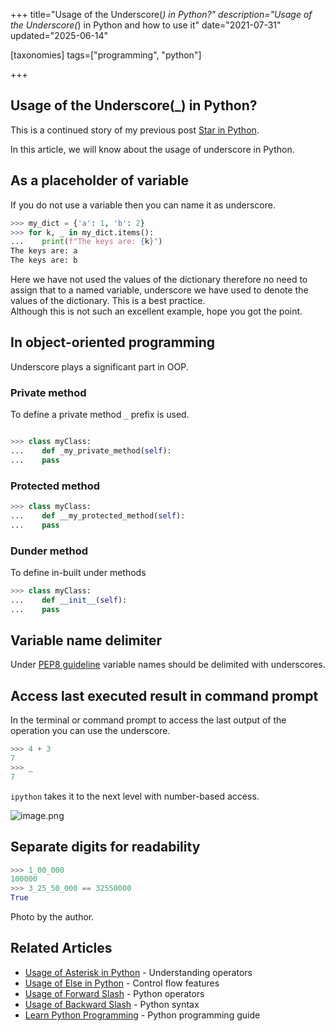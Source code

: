 +++
title="Usage of the Underscore(_) in Python?"
description="Usage of the Underscore(_) in Python and how to use it"
date="2021-07-31"
updated="2025-06-14"

[taxonomies]
tags=["programming", "python"]

+++
## Usage of the Underscore(_) in Python?

This is a continued story of my previous post [Star in Python](https://soumendrak.hashnode.dev/the-python-star).

In this article, we will know about the usage of underscore in Python.


## As a placeholder of variable

If you do not use a variable then you can name it as underscore.

``` python
>>> my_dict = {'a': 1, 'b': 2}
>>> for k, _ in my_dict.items():
...    print(f"The keys are: {k}")
The keys are: a
The keys are: b
```
Here we have not used the values of the dictionary therefore no need to assign that to a named variable, underscore we have used to denote the values of the dictionary. This is a best practice.  
Although this is not such an excellent example, hope you got the point.

## In object-oriented programming

Underscore plays a significant part in OOP.

### Private method

To define a private method `_` prefix is used.

``` python

>>> class myClass:
...    def _my_private_method(self):
...    pass

```

### Protected method

``` python
>>> class myClass:
...    def __my_protected_method(self):
...    pass

```

### Dunder method

To define in-built under methods

``` python
>>> class myClass:
...    def __init__(self):
...    pass

```

## Variable name delimiter

Under [PEP8 guideline](https://www.python.org/dev/peps/pep-0008/#method-names-and-instance-variables) variable names should be delimited with underscores.

## Access last executed result in command prompt

In the terminal or command prompt to access the last output of the operation you can use the underscore.

``` python
>>> 4 + 3
7
>>> _
7
```
`ipython` takes it to the next level with number-based access.


![image.png](https://cdn.hashnode.com/res/hashnode/image/upload/v1640205151011/eewaoMSyA.png)

## Separate digits for readability

``` python
>>> 1_00_000
100000
>>> 3_25_50_000 == 32550000
True
```

Photo by the author.

## Related Articles
- [Usage of Asterisk in Python](@/blog/usage-of-asterik-in-python.md) - Understanding operators
- [Usage of Else in Python](@/blog/usage-of-else-in-python.md) - Control flow features
- [Usage of Forward Slash](@/blog/usage-of-forward-slash-in-python.md) - Python operators
- [Usage of Backward Slash](@/blog/usage-of-backward-slash-in-python.md) - Python syntax
- [Learn Python Programming](@/blog/learn-python-programming.md) - Python programming guide
